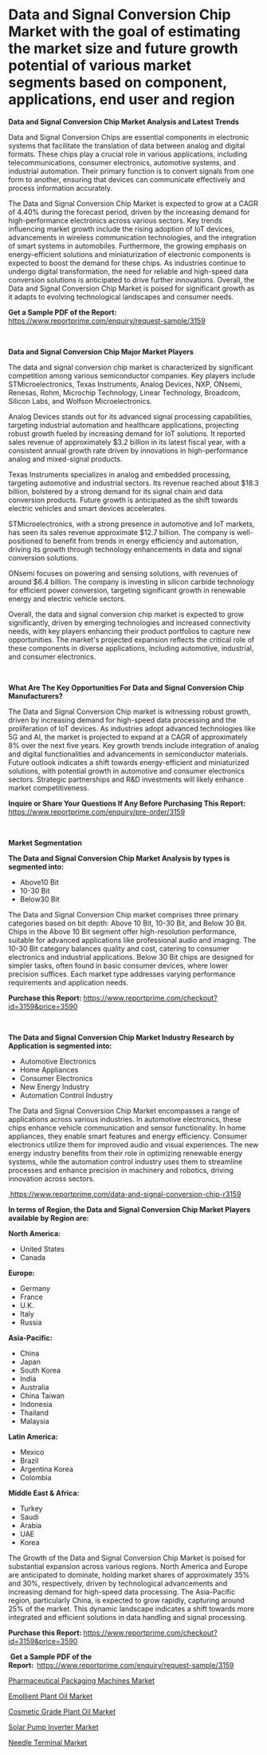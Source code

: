 <p><h1>Data and Signal Conversion Chip Market with the goal of estimating the market size and future growth potential of various market segments based on component, applications, end user and region</h1></p><p><strong>Data and Signal Conversion Chip Market Analysis and Latest Trends</strong></p>
<p><p>Data and Signal Conversion Chips are essential components in electronic systems that facilitate the translation of data between analog and digital formats. These chips play a crucial role in various applications, including telecommunications, consumer electronics, automotive systems, and industrial automation. Their primary function is to convert signals from one form to another, ensuring that devices can communicate effectively and process information accurately.</p><p>The Data and Signal Conversion Chip Market is expected to grow at a CAGR of 4.40% during the forecast period, driven by the increasing demand for high-performance electronics across various sectors. Key trends influencing market growth include the rising adoption of IoT devices, advancements in wireless communication technologies, and the integration of smart systems in automobiles. Furthermore, the growing emphasis on energy-efficient solutions and miniaturization of electronic components is expected to boost the demand for these chips. As industries continue to undergo digital transformation, the need for reliable and high-speed data conversion solutions is anticipated to drive further innovations. Overall, the Data and Signal Conversion Chip Market is poised for significant growth as it adapts to evolving technological landscapes and consumer needs.</p></p>
<p><strong>Get a Sample PDF of the Report:&nbsp;</strong> <a href="https://www.reportprime.com/enquiry/request-sample/3159">https://www.reportprime.com/enquiry/request-sample/3159</a></p>
<p>&nbsp;</p>
<p><strong>Data and Signal Conversion Chip Major Market Players</strong></p>
<p><p>The data and signal conversion chip market is characterized by significant competition among various semiconductor companies. Key players include STMicroelectronics, Texas Instruments, Analog Devices, NXP, ONsemi, Renesas, Rohm, Microchip Technology, Linear Technology, Broadcom, Silicon Labs, and Wolfson Microelectronics. </p><p>Analog Devices stands out for its advanced signal processing capabilities, targeting industrial automation and healthcare applications, projecting robust growth fueled by increasing demand for IoT solutions. It reported sales revenue of approximately $3.2 billion in its latest fiscal year, with a consistent annual growth rate driven by innovations in high-performance analog and mixed-signal products.</p><p>Texas Instruments specializes in analog and embedded processing, targeting automotive and industrial sectors. Its revenue reached about $18.3 billion, bolstered by a strong demand for its signal chain and data conversion products. Future growth is anticipated as the shift towards electric vehicles and smart devices accelerates.</p><p>STMicroelectronics, with a strong presence in automotive and IoT markets, has seen its sales revenue approximate $12.7 billion. The company is well-positioned to benefit from trends in energy efficiency and automation, driving its growth through technology enhancements in data and signal conversion solutions.</p><p>ONsemi focuses on powering and sensing solutions, with revenues of around $6.4 billion. The company is investing in silicon carbide technology for efficient power conversion, targeting significant growth in renewable energy and electric vehicle sectors.</p><p>Overall, the data and signal conversion chip market is expected to grow significantly, driven by emerging technologies and increased connectivity needs, with key players enhancing their product portfolios to capture new opportunities. The market's projected expansion reflects the critical role of these components in diverse applications, including automotive, industrial, and consumer electronics.</p></p>
<p>&nbsp;</p>
<p><strong>What Are The Key Opportunities For Data and Signal Conversion Chip Manufacturers?</strong></p>
<p><p>The Data and Signal Conversion Chip market is witnessing robust growth, driven by increasing demand for high-speed data processing and the proliferation of IoT devices. As industries adopt advanced technologies like 5G and AI, the market is projected to expand at a CAGR of approximately 8% over the next five years. Key growth trends include integration of analog and digital functionalities and advancements in semiconductor materials. Future outlook indicates a shift towards energy-efficient and miniaturized solutions, with potential growth in automotive and consumer electronics sectors. Strategic partnerships and R&D investments will likely enhance market competitiveness.</p></p>
<p><strong>Inquire or Share Your Questions If Any Before Purchasing This Report:</strong> <a href="https://www.reportprime.com/enquiry/pre-order/3159">https://www.reportprime.com/enquiry/pre-order/3159</a></p>
<p>&nbsp;</p>
<p><strong>Market Segmentation</strong></p>
<p><strong>The Data and Signal Conversion Chip Market Analysis by types is segmented into:</strong></p>
<p><ul><li>Above10 Bit</li><li>10-30 Bit</li><li>Below30 Bit</li></ul></p>
<p><p>The Data and Signal Conversion Chip market comprises three primary categories based on bit depth: Above 10 Bit, 10-30 Bit, and Below 30 Bit. Chips in the Above 10 Bit segment offer high-resolution performance, suitable for advanced applications like professional audio and imaging. The 10-30 Bit category balances quality and cost, catering to consumer electronics and industrial applications. Below 30 Bit chips are designed for simpler tasks, often found in basic consumer devices, where lower precision suffices. Each market type addresses varying performance requirements and application needs.</p></p>
<p><strong>Purchase this Report:&nbsp;</strong><a href="https://www.reportprime.com/checkout?id=3159&price=3590">https://www.reportprime.com/checkout?id=3159&price=3590</a></p>
<p>&nbsp;</p>
<p><strong>The Data and Signal Conversion Chip Market Industry Research by Application is segmented into:</strong></p>
<p><ul><li>Automotive Electronics</li><li>Home Appliances</li><li>Consumer Electronics</li><li>New Energy Industry</li><li>Automation Control Industry</li></ul></p>
<p><p>The Data and Signal Conversion Chip Market encompasses a range of applications across various industries. In automotive electronics, these chips enhance vehicle communication and sensor functionality. In home appliances, they enable smart features and energy efficiency. Consumer electronics utilize them for improved audio and visual experiences. The new energy industry benefits from their role in optimizing renewable energy systems, while the automation control industry uses them to streamline processes and enhance precision in machinery and robotics, driving innovation across sectors.</p></p>
<p><a href="https://www.reportprime.com/data-and-signal-conversion-chip-r3159">&nbsp;https://www.reportprime.com/data-and-signal-conversion-chip-r3159</a></p>
<p><strong>In terms of Region, the Data and Signal Conversion Chip Market Players available by Region are:</strong></p>
<p>
    <p> <strong> North America: </strong>
        <ul>
            <li>United States</li>
            <li>Canada</li>
        </ul>
        </p> 
    <p> <strong> Europe: </strong>
        <ul>
            <li>Germany</li>
            <li>France</li>
            <li>U.K.</li>
            <li>Italy</li>
            <li>Russia</li>
        </ul>
        </p> 
    <p> <strong> Asia-Pacific: </strong>
        <ul>
            <li>China</li>
            <li>Japan</li>
            <li>South Korea</li>
            <li>India</li>
            <li>Australia</li>
            <li>China Taiwan</li>
            <li>Indonesia</li>
            <li>Thailand</li>
            <li>Malaysia</li>
        </ul>
        </p> 
    <p> <strong> Latin America: </strong>
        <ul>
            <li>Mexico</li>
            <li>Brazil</li>
            <li>Argentina Korea</li>
            <li>Colombia</li>
        </ul>
        </p> 
    <p> <strong> Middle East & Africa: </strong>
        <ul>
            <li>Turkey</li>
            <li>Saudi</li>
            <li>Arabia</li>
            <li>UAE</li>
            <li>Korea</li>
        </ul>
    </p>
    </p>
<p><p>The Growth of the Data and Signal Conversion Chip Market is poised for substantial expansion across various regions. North America and Europe are anticipated to dominate, holding market shares of approximately 35% and 30%, respectively, driven by technological advancements and increasing demand for high-speed data processing. The Asia-Pacific region, particularly China, is expected to grow rapidly, capturing around 25% of the market. This dynamic landscape indicates a shift towards more integrated and efficient solutions in data handling and signal processing.</p></p>
<p><strong>Purchase this Report: </strong><a href="https://www.reportprime.com/checkout?id=3159&price=3590">https://www.reportprime.com/checkout?id=3159&price=3590</a></p>
<p>&nbsp;<strong>Get a Sample PDF of the Report:&nbsp;&nbsp;</strong><a href="https://www.reportprime.com/enquiry/request-sample/3159">https://www.reportprime.com/enquiry/request-sample/3159</a></p>
<p><strong></strong></p>
<p><p><a href="https://www.linkedin.com/pulse/emerging-market-trends-regional-analysis-pharmaceutical-packaging-wtjbc?trackingId=LLGbc73VQDytf6PO7KhN9A%3D%3D">Pharmaceutical Packaging Machines Market</a></p><p><a href="https://issuu.com/reportprime-2/docs/emollient-plant-oil-market-size-203_e731b1c76d0861">Emollient Plant Oil Market</a></p><p><a href="https://issuu.com/reportprime-2/docs/cosmetic-grade-plant-oil-market-siz_b23bda3d8033f1">Cosmetic Grade Plant Oil Market</a></p><p><a href="https://www.linkedin.com/pulse/how-regions-adapting-solar-pump-inverter-market-global-trends-oj5hc?trackingId=%2B6e7biGSRa2X%2BESzKn%2Fvvw%3D%3D">Solar Pump Inverter Market</a></p><p><a href="https://github.com/PeterParrish5/Market-Research-Report-List-6/blob/main/needle-terminal-market.md">Needle Terminal Market</a></p></p>